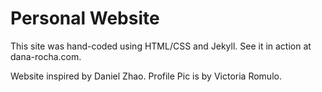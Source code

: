 # Personal Website 

This site was hand-coded using HTML/CSS and Jekyll. See it in action at dana-rocha.com.


Website inspired by Daniel Zhao. 
Profile Pic is by Victoria Romulo. 

